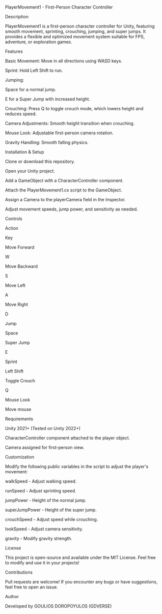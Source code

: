 PlayerMovement1 - First-Person Character Controller

Description

PlayerMovement1 is a first-person character controller for Unity, featuring smooth movement, sprinting, crouching, jumping, and super jumps. It provides a flexible and optimized movement system suitable for FPS, adventure, or exploration games.

Features

Basic Movement: Move in all directions using WASD keys.

Sprint: Hold Left Shift to run.

Jumping:

Space for a normal jump.

E for a Super Jump with increased height.

Crouching: Press Q to toggle crouch mode, which lowers height and reduces speed.

Camera Adjustments: Smooth height transition when crouching.

Mouse Look: Adjustable first-person camera rotation.

Gravity Handling: Smooth falling physics.

Installation & Setup

Clone or download this repository.

Open your Unity project.

Add a GameObject with a CharacterController component.

Attach the PlayerMovement1.cs script to the GameObject.

Assign a Camera to the playerCamera field in the Inspector.

Adjust movement speeds, jump power, and sensitivity as needed.

Controls

Action

Key

Move Forward

W

Move Backward

S

Move Left

A

Move Right

D

Jump

Space

Super Jump

E

Sprint

Left Shift

Toggle Crouch

Q

Mouse Look

Move mouse

Requirements

Unity 2021+ (Tested on Unity 2022+)

CharacterController component attached to the player object.

Camera assigned for first-person view.

Customization

Modify the following public variables in the script to adjust the player's movement:

walkSpeed - Adjust walking speed.

runSpeed - Adjust sprinting speed.

jumpPower - Height of the normal jump.

superJumpPower - Height of the super jump.

crouchSpeed - Adjust speed while crouching.

lookSpeed - Adjust camera sensitivity.

gravity - Modify gravity strength.

License

This project is open-source and available under the MIT License. Feel free to modify and use it in your projects!

Contributions

Pull requests are welcome! If you encounter any bugs or have suggestions, feel free to open an issue.

Author

Developed by GOULIOS DOROPOYULOS (GDVERSE) 
